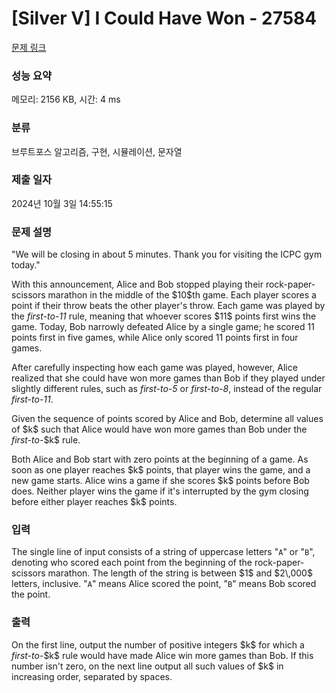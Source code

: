 # [Silver V] I Could Have Won - 27584 

[문제 링크](https://www.acmicpc.net/problem/27584) 

### 성능 요약

메모리: 2156 KB, 시간: 4 ms

### 분류

브루트포스 알고리즘, 구현, 시뮬레이션, 문자열

### 제출 일자

2024년 10월 3일 14:55:15

### 문제 설명

<p>"We will be closing in about 5 minutes. Thank you for visiting the ICPC gym today."</p>

<p>With this announcement, Alice and Bob stopped playing their rock-paper-scissors marathon in the middle of the $10$th game. Each player scores a point if their throw beats the other player's throw. Each game was played by the <em>first-to-11</em> rule, meaning that whoever scores $11$ points first wins the game. Today, Bob narrowly defeated Alice by a single game; he scored 11 points first in five games, while Alice only scored 11 points first in four games.</p>

<p>After carefully inspecting how each game was played, however, Alice realized that she could have won more games than Bob if they played under slightly different rules, such as <em>first-to-5</em> or <em>first-to-8</em>, instead of the regular <em>first-to-11</em>.</p>

<p>Given the sequence of points scored by Alice and Bob, determine all values of $k$ such that Alice would have won more games than Bob under the <em>first-to-</em>$k$ rule.</p>

<p>Both Alice and Bob start with zero points at the beginning of a game. As soon as one player reaches $k$ points, that player wins the game, and a new game starts. Alice wins a game if she scores $k$ points before Bob does. Neither player wins the game if it's interrupted by the gym closing before either player reaches $k$ points.</p>

### 입력 

 <p>The single line of input consists of a string of uppercase letters "<code>A</code>" or "<code>B</code>", denoting who scored each point from the beginning of the rock-paper-scissors marathon. The length of the string is between $1$ and $2\,000$ letters, inclusive. "<code>A</code>" means Alice scored the point, "<code>B</code>" means Bob scored the point.</p>

### 출력 

 <p>On the first line, output the number of positive integers $k$ for which a <em>first-to-</em>$k$ rule would have made Alice win more games than Bob. If this number isn't zero, on the next line output all such values of $k$ in increasing order, separated by spaces.</p>

